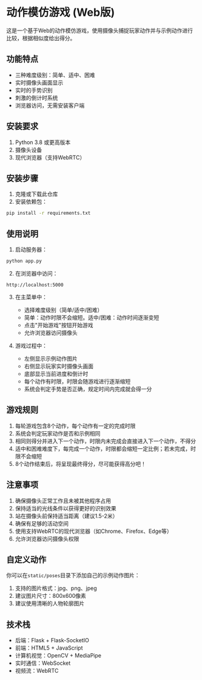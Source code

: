 # 动作模仿游戏 (Web版)

这是一个基于Web的动作模仿游戏，使用摄像头捕捉玩家动作并与示例动作进行比较，根据相似度给出得分。

## 功能特点

- 三种难度级别：简单、适中、困难
- 实时摄像头画面显示
- 实时的手势识别
- 刺激的倒计时系统
- 浏览器访问，无需安装客户端

## 安装要求

1. Python 3.8 或更高版本
2. 摄像头设备
3. 现代浏览器（支持WebRTC）

## 安装步骤

1. 克隆或下载此仓库
2. 安装依赖包：
```bash
pip install -r requirements.txt
```

## 使用说明

1. 启动服务器：
```bash
python app.py
```

2. 在浏览器中访问：
```
http://localhost:5000
```

3. 在主菜单中：
   - 选择难度级别（简单/适中/困难）
   - 简单：动作时限不会缩短。适中/困难：动作时间逐渐变短
   - 点击"开始游戏"按钮开始游戏
   - 允许浏览器访问摄像头

4. 游戏过程中：
   - 左侧显示示例动作图片
   - 右侧显示玩家实时摄像头画面
   - 底部显示当前进度和倒计时
   - 每个动作有时限，时限会随游戏进行逐渐缩短
   - 系统会判定手势是否正确，规定时间内完成就会得一分

## 游戏规则

1. 每轮游戏包含8个动作，每个动作有一定的完成时限
2. 系统会判定玩家动作是否和示例相同
3. 相同则得分并进入下一个动作，时限内未完成会直接进入下一个动作，不得分
4. 适中和困难难度下，每完成一个动作，时限都会缩短一定比例；若未完成，时限不会缩短
5. 8个动作结束后，将呈现最终得分，尽可能获得高分吧！

## 注意事项

1. 确保摄像头正常工作且未被其他程序占用
2. 保持适当的光线条件以获得更好的识别效果
3. 站在摄像头前保持适当距离（建议1.5-2米）
4. 确保有足够的活动空间
5. 使用支持WebRTC的现代浏览器（如Chrome、Firefox、Edge等）
6. 允许浏览器访问摄像头权限

## 自定义动作

你可以在`static/poses`目录下添加自己的示例动作图片：
1. 支持的图片格式：jpg、png、jpeg
2. 建议图片尺寸：800x600像素
3. 建议使用清晰的人物轮廓图片

## 技术栈

- 后端：Flask + Flask-SocketIO
- 前端：HTML5 + JavaScript
- 计算机视觉：OpenCV + MediaPipe
- 实时通信：WebSocket
- 视频流：WebRTC 